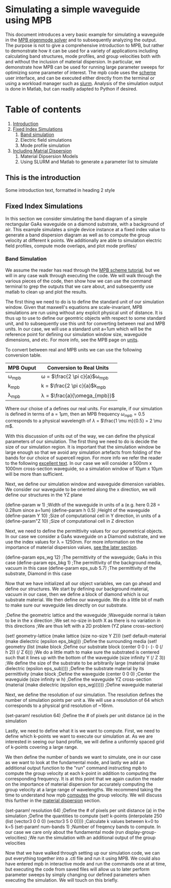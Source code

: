 # Simulating a simple waveguide using MPB

This document introduces a very basic example for simulating a waveguide in the [MPB eigenmode solver](https://mpb.readthedocs.io/en/latest/) and to subsequently analyzing the output.
The purpose is not to give a comprehensive introduction to MPB, but rather to demonstrate how it can be used for a variety of applications including calculating band structures, mode profiles, and group velocities both with and without the inclusion of material dispersion. In particular, we demonstrate how MPB can be used for running large parameter sweeps for optimizing some parameter of interest. The mpb code uses the [scheme](https://mpb.readthedocs.io/en/latest/Scheme_User_Interface/) user interface, and can be executed either directly from the terminal or using a workload manager such as [slurm](https://slurm.schedmd.com/sbatch.html). Analysis of the simulation output is done in Matlab, but can readily adapted to Python if desired.

# Table of contents
1. [Introduction](#introduction)
2. [Fixed Index Simulations](#fixed_index_sims)
    1. [Band simulation](#Band_simulation)
    2. Electric field simulations
    3. Mode profile simulation
3. [Including Matrial Dispersion](#paragraph2)
    1. Material Dipsersion Models
    2. Using SLURM and Matlab to generate a parameter list to simulate
    
## This is the introduction <a name="introduction"></a>
Some introduction text, formatted in heading 2 style

## Fixed Index Simulations <a name="fixed_index_sims"></a>
In this section we consider simulating the band diagram of a simple rectangular GaAs waveguide on a diamond substrate, with a background of air.
This example simulates a single device instance at a fixed index value to generate a band dispersion diagram as well as to compute the group velocity at different k points. We additionally are able to simulation electric field profiles, compute mode overlaps, and plot mode profiles/

### Band Simulation <a name="Band_simulation"></a>
We assume the reader has read through the [MPB scheme tutorial](https://mpb.readthedocs.io/en/latest/Scheme_Tutorial/), but we will in any case walk through executing the code. We will walk through the various pieces of the code, then show how we can use the command terminal to grep the outputs that we care about, and subsequently use matlab to clean up and plot the results.

The first thing we need to do is to define the standard unit of our simulation window. Given that maxwell's equations are scale-invariant, MPB simulations are run using without any explicit physical unit of distance. It is thus up to use to define our geomtric objects with respect to some standard unit, and to subsequently use this unit for converting between real and MPB units. In our case, we will use a standard unit a=1um which will be the reference point for defining our simulation window size, waveguide dimensions, and etc. For more info, see the MPB page on [units](https://mpb.readthedocs.io/en/latest/Scheme_Tutorial/#a-few-words-on-units).

To convert between real and MPB units we can use the following conversion table.

| MPB Ouput | Conversion to Real Units               |
|----------|-------------------------|
| &omega;<sub>mpb</sub>  | &omega; = $\frac{2 \pi c}{a}$&omega;<sub>mpb</sub> |
| k<sub>mpb</sub>        | k = $\frac{2 \pi c}{a}$k<sub>mpb</sub>          |
| &lambda;<sub>mpb</sub> | &lambda; = $\frac{a}{\omega_{mpb}}$             |

Where our choise of a defines our real units. For example, if our simulation is defined in terms of a = $1 \mu m$, then an MPB frequency $\omega_{mpb} = 0.5$ corresponds to a physical wavelength of $\lambda$ = $\frac{1 \mu m}{0.5} = 2 \mu m$.

With this discussion of units out of the way, we can define the physical parameters of our simulation. The first thing we need to do is decide the size of our simulation region. It is important that the simulation window be large enough so that we avoid any simulation artefacts from folding of the bands for our choice of supercell region. For more info we refer the reader to the following [excellent text](http://ab-initio.mit.edu/book/). In our case we will consider a 500nm x 1000nm cross-section waveguide, so a simulation window of 10&mu;m x 10&mu;m will be more than sufficient.

Next, we define our simulation window and waveguide dimension variables. We consider our waveguide to be oriented along the x direction, we will define our structures in the YZ plane

(define-param w 1)              ;Width of the waveguide in units of a (e.g. here 0.28 = 0.28um since a=1um)
(define-param h 0.5)            ;Height of the waveguide
(define-param Y 10)             ;Size of computational cell in Y direction, in units of a
(define-param"Z 10)             ;Size of computational cell in Z direction

Next, we need to define the permittivity values for our geometrical objects. In our case we consider a GaAs waveguide on a Diamond substrate, and we use the index values for &lambda; = 1250nm. For more information on the importance of material dispersion values, [see the later section](link).

(define-param eps_wg 12)        ;The permittivity of the waveguide; GaAs in this case
(define-param eps_bkg 1)        ;The permittivity of the background media, vacuum in this case
(define-param eps_sub 5.7)      ;The permittivity of the substrate, Diamond in this case

Now that we have initialized all our object variables, we can go ahead and define our structures. We start by defining our background material, vacuum in our case, then we define a block of diamond which is our substrate material. We then define our waveguide. We do a little bit of math to make sure our waveguide lies directly on our substrate.

;Define the geometric lattice and the waveguide 
;Waveguide normal is taken to be in the x direction
;We set no-size in both X as there is no variation in this directions
;We are thus left with a 2D problem (YZ plane cross-section)                                  

(set! geometry-lattice (make lattice (size no-size Y Z)))
(set! default-material (make dielectric (epsilon eps_bkg)))     ;Define the surrounding media
(set! geometry
    (list   (make block                                         ;Define our substrate block
            (center 0 0 (- (- 0 (/ h 2)) (/ Z 6)))              ;We do a little math to make sure the substrated is centered such that it lines up with the bottom of the waveguide
            (size infinity Y (/ Z 3))                           ;We define the size of the substrate to be arbitrarily large
            (material (make dielectric (epsilon eps_sub))))     ;Define the substrate material by its permittivity
            (make block                                         ;Define the waveguide
            (center 0 0 0)                                      ;Center the waveguide
            (size infinity w h)                                 ;Define the waveguide YZ cross-section
            (material (make dielectric (epsilon eps_wg))))))    ;Define waveguide material
            
Next, we define the resolution of our simulation. The resolution defines the number of simulation points per unit a. We will use a resolution of 64 which corresponds to a physical grid resolution of ~16nm.

(set-param! resolution 64)                                               ;Define the # of pixels per unit distance (a) in the simulation

Lastly, we need to define what it is we want to compute. First, we need to define which k-points we want to execute our simulation at. As we are interested in seeing our band profile, we will define a uniformly spaced grid of k-points covering a large range.

We then define the number of bands we want to simulate, one in our case as we want to look at the fundamental mode, and lastly we add an additional output function to the "run" command instructing mpb to compute the group velocity at each k-point in addition to computing the corresponding frequency. It is at this point that we again caution the reader on the importance of material dispersion for accurately computing the group velocity at a large range of wavelengths. We recommend taking the time to understand how mpb [computes](https://mpb.readthedocs.io/en/latest/Scheme_User_Interface/#group-velocities) the group velocity. We will discuss this further in the [material dispersion](link) section.

(set-param! resolution 64)                                               ;Define the # of pixels per unit distance (a) in the simulation
;Define the quantities to compute
(set! k-points (interpolate 250 (list (vector3 0 0 0) (vector3 5 0 0)))) ;Calculate k values between k=0 to k=5
(set-param! num-bands 1)                                                 ;Number of freqency bands to compute. In our case we care only about the fundamental mode
(run display-group-velocities)                                           ;We run the simulation with an additional output of the group velocities

Now that we have walked through setting up our simulation code, we can put everything together into a .ctl file and run it using MPB.
We could also have entered mpb in interactive mode and run the commands one at at time, but executing the code from saved files will allow us to later perform parameter sweeps by simply changing our defined parameters when executing the simulation. We will touch on this briefly.
